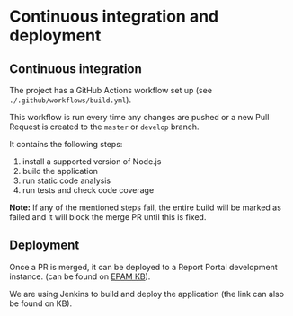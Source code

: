# Continuous integration and deployment

## Continuous integration

The project has a GitHub Actions workflow set up (see `./.github/workflows/build.yml`).

This workflow is run every time any changes are pushed or a new Pull Request is created to the `master` or `develop` branch.

It contains the following steps:
 
1.  install a supported version of Node.js
1.  build the application
1.  run static code analysis
1.  run tests and check code coverage

**Note:** If any of the mentioned steps fail, the entire build will be marked as failed and it will block the merge PR until this is fixed.

## Deployment

Once a PR is merged, it can be deployed to a Report Portal development instance. (can be found on [EPAM KB](https://kb.epam.com/display/EPMRPP/Knowledge+Transfer)).

We are using Jenkins to build and deploy the application (the link can also be found on KB).
